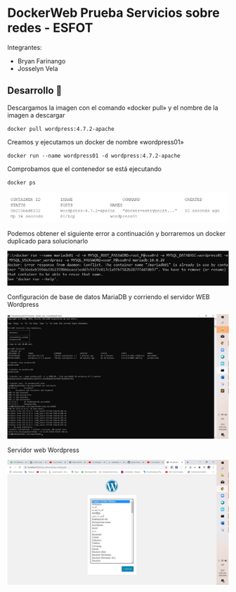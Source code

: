 # DockerWeb Prueba Servicios sobre redes - ESFOT
Integrantes:  
* Bryan Farinango
* Josselyn Vela
## Desarrollo 🚀
Descargamos la imagen con el comando «docker pull» y el nombre de la imagen a descargar
```
docker pull wordpress:4.7.2-apache
```
Creamos y ejecutamos un docker de nombre «wordpress01»
```
docker run --name wordpress01 -d wordpress:4.7.2-apache
```
Comprobamos que el contenedor se está ejecutando
```
docker ps
```
![](https://github.com/Bryan-Farinango/dockerWeb/blob/master/assets/p1.png)

Podemos obtener el siguiente error a continuación y borraremos un docker duplicado para solucionarlo

![](https://github.com/Bryan-Farinango/dockerWeb/blob/master/assets/p2.png)

Configuración de base de datos MariaDB y corriendo el servidor WEB Wordpress


![](https://github.com/Bryan-Farinango/dockerWeb/blob/master/assets/p3.png)

Servidor web Wordpress

![](https://github.com/Bryan-Farinango/dockerWeb/blob/master/assets/p4.png)
































          
